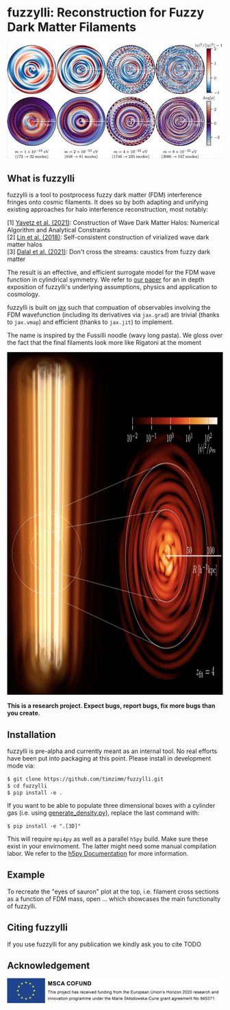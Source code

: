 # fuzzylli: Reconstruction for Fuzzy Dark Matter Filaments
<div align="center">
<img
src="https://github.com/timzimm/fuzzylli/blob/5b5b6bd7d66a69f3de60b184f99e43f75080f0c9/images/crosssections.png" alt="logo"></img>
</div>

## What is fuzzylli
fuzzylli is a tool to postprocess fuzzy dark matter (FDM) interference fringes
onto cosmic filaments. It does so by both adapting and unifying existing approaches for halo
interference reconstruction, most notably:

[1] [Yavetz et al. (2021)](https://arxiv.org/abs/2109.06125):
Construction of Wave Dark Matter Halos: Numerical Algorithm and Analytical Constraints
<br>
[2] [Lin et al. (2018)](https://arxiv.org/abs/1801.02320):
Self-consistent construction of virialized wave dark matter halos
<br>
[3] [Dalal et al. (2021)](https://arxiv.org/abs/2011.13141):
Don't cross the streams: caustics from fuzzy dark matter

The result is an effective, and efficient surrogate model for the FDM wave function in 
cylindrical symmetry. We refer to [our paper](#citing-fuzzylli)
for an in depth exposition of fuzzylli's underlying assumptions, physics and application
to cosmology.

fuzzylli is built on [jax](https://github.com/google/jax) such that compuation of observables 
involving the FDM wavefunction
(including its derivatives via `jax.grad`) are trivial (thanks to `jax.vmap`) and 
efficient (thanks to `jax.jit`) to implement.

The name is inspired by the Fussilli noodle (wavy long pasta). We gloss over the
fact that the final filaments look more like Rigatoni at the moment
<div align="center">
<img
src="https://github.com/timzimm/fuzzylli/blob/2f6bcfa22dd8e5464ef896dec482c9aafd6bd6e0/images/volume_rendering.png" alt="logo" width="1100" height="800"></img>
</div>

**This is a research project. Expect bugs, report bugs, fix more bugs than you
create.**

## Installation
fuzzylli is pre-alpha and currently meant as an internal tool. No real efforts
have been put into packaging at this point. Please install in development mode
via:
```console
$ git clone https://github.com/timzimm/fuzzylli.git
$ cd fuzzylli
$ pip install -e .
```
If you want to be able to populate three dimensional boxes with a cylinder gas
(i.e. using [generate_density.py](https://github.com/timzimm/fuzzylli/blob/3c4ba7e048d663de7ae41750a81384ec8030dd77/fuzzylli/generate_density.py)),
replace the last command with:
```console
$ pip install -e ".[3D]"
```
This will require `mpi4py` as well as a parallel `h5py` build.
Make sure these exist in your envirnoment.
The latter might need some manual compilation labor. We refer to the [h5py
Documentation](https://docs.h5py.org/en/latest/mpi.html) for more information.

## Example
To recreate the "eyes of sauron" plot at the top, i.e. filament cross sections as a 
function of FDM mass,  open ... which showcases the main functionalty of fuzzylli.

## Citing fuzzylli
If you use fuzzylli for any publication we kindly ask you to cite
TODO

## Acknowledgement
<div align="center">
<img
src="https://github.com/timzimm/fuzzylli/blob/820bc2c270556f4b9208f09224c53764eb6651d1/images/eu_acknowledgement_compsci_3.png" alt="logo"></img>
</div>
